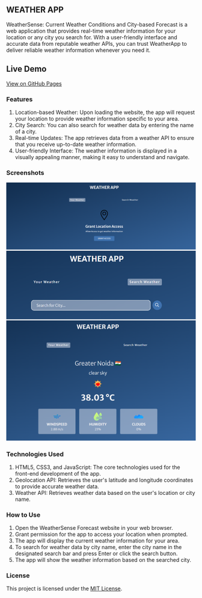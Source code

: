 ## WEATHER APP
WeatherSense: Current Weather Conditions and City-based Forecast is a web application that provides real-time weather information for your location or any city you search for. With a user-friendly interface and accurate data from reputable weather APIs, you can trust WeatherApp to deliver reliable weather information whenever you need it. 

## Live Demo
[View on GitHub Pages](https://virendrapratapsinghyadav.github.io/WEATHER-APP/)

### Features

1. Location-based Weather: Upon loading the website, the app will request your location to provide weather information specific to your area.
2. City Search: You can also search for weather data by entering the name of a city.
3. Real-time Updates: The app retrieves data from a weather API to ensure that you receive up-to-date weather information.
4. User-friendly Interface: The weather information is displayed in a visually appealing manner, making it easy to understand and navigate.

### Screenshots
![Access](screenshots/Location-access.png)
![Search](screenshots/search.png)
![Final weather](screenshots/weather.png)
   

### Technologies Used

1. HTML5, CSS3, and JavaScript: The core technologies used for the front-end development of the app.
2. Geolocation API: Retrieves the user's latitude and longitude coordinates to provide accurate weather data.
3. Weather API: Retrieves weather data based on the user's location or city name.

### How to Use

1. Open the WeatherSense Forecast website in your web browser.
2. Grant permission for the app to access your location when prompted.
3. The app will display the current weather information for your area.
4. To search for weather data by city name, enter the city name in the designated search bar and press Enter or click the search button.
5. The app will show the weather information based on the searched city.

### License

This project is licensed under the [MIT License](https://opensource.org/licenses/MIT).


